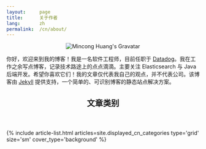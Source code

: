 ```yaml
---
layout:     page
title:      关于作者
lang:       zh
permalink:  /cn/about/
---
```


<p align="center">
  <img
    src="https://www.gravatar.com/avatar/e9760ae831cb65cf1b7453c98701aae1?s=100"
    alt="Mincong Huang's Gravatar" />
</p>

你好，欢迎来到我的博客！我是一名软件工程师，目前任职于 [Datadog](https://www.datadoghq.com/)。我在工作之余写点博客，记录技术路途上的点点滴滴。主要关注 Elasticsearch 与 Java 后端开发。希望你喜欢它们！我的文章仅代表我自己的观点，并不代表公司。该博客由 [Jekyll](https://jekyllrb.com/) 提供支持，一个简单的、可识别博客的静态站点解决方案。

<div class="layout--articles">
  <section class="my-5">
    <header><h2 id="categories">文章类别</h2></header>
    {% include article-list.html
               articles=site.displayed_cn_categories
               type='grid'
               size='sm'
               cover_type='background'
    %}
  </section>
</div>